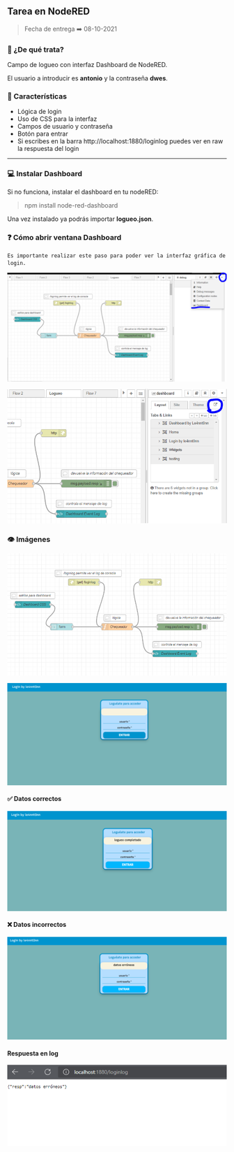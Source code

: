 ## Tarea en NodeRED

> Fecha de entrega ➡️ 08-10-2021

### 🧠 ¿De qué trata?

Campo de logueo con interfaz Dashboard de NodeRED.

El usuario a introducir es **antonio** y la contraseña **dwes**.

### 📝 Características

* Lógica de login
* Uso de CSS para la interfaz
* Campos de usuario y contraseña
* Botón para entrar
* Si escribes en la barra http://localhost:1880/loginlog puedes ver en raw la respuesta del login
---
### 💻 Instalar Dashboard

Si no funciona, instalar el dashboard en tu nodeRED:

> npm install node-red-dashboard

Una vez instalado ya podrás importar **logueo.json**.

### ❓ Cómo abrir ventana Dashboard

`Es importante realizar este paso para poder ver la interfaz gráfica de login.`

![howto1](./docs/howto1.PNG "Ir al menú desplegable")

![howto2](./docs/howto2.PNG "Click en el icono")

### 👁️ Imágenes

![noderedView](./docs/noderedView.PNG "Vista general")

![login1](./docs/login1.PNG "Login interfaz")

#### ✅ Datos correctos
![loginsuc](./docs/loginsuc.PNG "Logueo satisfactorio")

#### ❌ Datos incorrectos
![loginfail](./docs/loginfail.PNG "Logueo satisfactorio")

#### Respuesta en log
![loginf](./docs/loginf.PNG "login/log")


